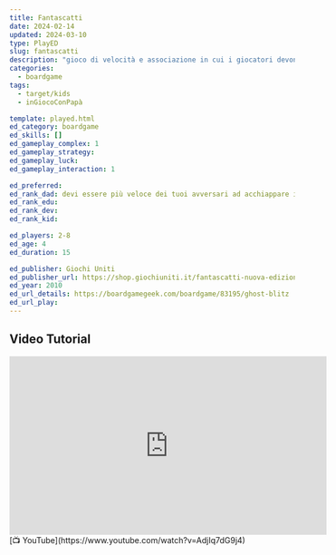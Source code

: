 ```yaml
---
title: Fantascatti
date: 2024-02-14
updated: 2024-03-10
type: PlayED
slug: fantascatti
description: "gioco di velocità e associazione in cui i giocatori devono afferrare gli oggetti che appaiono sul fantasma Baldovino, ma attenzione a non confondersi con i suoi dispetti!"
categories:
  - boardgame
tags:
  - target/kids
  - inGiocoConPapà

template: played.html
ed_category: boardgame
ed_skills: []
ed_gameplay_complex: 1
ed_gameplay_strategy: 
ed_gameplay_luck: 
ed_gameplay_interaction: 1

ed_preferred: 
ed_rank_dad: devi essere più veloce dei tuoi avversari ad acchiappare i fantasmi! 
ed_rank_edu: 
ed_rank_dev: 
ed_rank_kid: 

ed_players: 2-8
ed_age: 4
ed_duration: 15

ed_publisher: Giochi Uniti
ed_publisher_url: https://shop.giochiuniti.it/fantascatti-nuova-edizione.html
ed_year: 2010
ed_url_details: https://boardgamegeek.com/boardgame/83195/ghost-blitz
ed_url_play: 
---
```


## Video Tutorial

<iframe width="560" height="315" src="https://www.youtube-nocookie.com/embed/AdjIq7dG9j4?si=ynlATRYb_O-AJGVl" title="YouTube video player" frameborder="0" allow="accelerometer; autoplay; clipboard-write; encrypted-media; gyroscope; picture-in-picture; web-share" allowfullscreen></iframe>
[📺 YouTube](https://www.youtube.com/watch?v=AdjIq7dG9j4)
